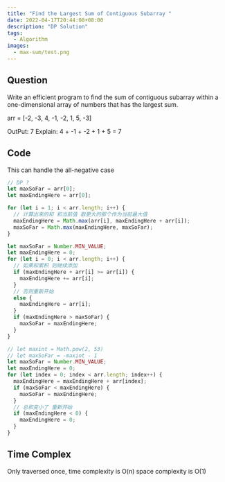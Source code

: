 ```yaml
---
title: "Find the Largest Sum of Contiguous Subarray "
date: 2022-04-17T20:44:08+08:00
description: "DP Solution"
tags:
  - Algorithm
images:
  - max-sum/test.png
---
```


## Question

Write an efficient program to find the sum of contiguous subarray within a one-dimensional array of numbers that has the largest sum.

arr = [-2, -3, 4, -1, -2, 1, 5, -3]

OutPut: 7
Explain: 4 + -1 + -2 + 1 + 5 = 7

## Code

This can handle the all-negative case

```ts
// DP ?
let maxSoFar = arr[0];
let maxEndingHere = arr[0];

for (let i = 1; i < arr.length; i++) {
  // 计算出来的和 和当前值 取更大的那个作为当前最大值
  maxEndingHere = Math.max(arr[i], maxEndingHere + arr[i]);
  maxSoFar = Math.max(maxEndingHere, maxSoFar);
}
```

```ts
let maxSoFar = Number.MIN_VALUE;
let maxEndingHere = 0;
for (let i = 0; i < arr.length; i++) {
  // 如果和累积 则继续添加
  if (maxEndingHere + arr[i] >= arr[i]) {
    maxEndingHere += arr[i];
  }
  // 否则重新开始
  else {
    maxEndingHere = arr[i];
  }
  if (maxEndingHere > maxSoFar) {
    maxSoFar = maxEndingHere;
  }
}
```

```ts
// let maxint = Math.pow(2, 53)
// let maxSoFar = -maxint - 1
let maxSoFar = Number.MIN_VALUE;
let maxEndingHere = 0;
for (let index = 0; index < arr.length; index++) {
  maxEndingHere = maxEndingHere + arr[index];
  if (maxSoFar < maxEndingHere) {
    maxSoFar = maxEndingHere;
  }
  // 总和变小了 重新开始
  if (maxEndingHere < 0) {
    maxEndingHere = 0;
  }
}
```

## Time Complex

Only traversed once, time complexity is O(n) space complexity is O(1)
